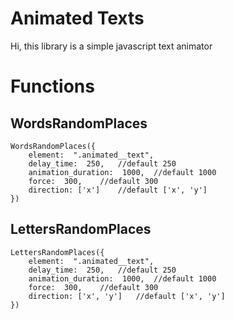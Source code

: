# Animated Texts

Hi, this library is a simple javascript text animator

# Functions

## WordsRandomPlaces
```
WordsRandomPlaces({
	element:  ".animated__text",
	delay_time:  250,	//default 250
	animation_duration:  1000,	//default 1000
	force:  300,	//default 300
	direction: ['x']	//default ['x', 'y']
})
```

## LettersRandomPlaces
```
LettersRandomPlaces({
	element:  ".animated__text",
	delay_time:  250,	//default 250
	animation_duration:  1000,	//default 1000
	force:  300,	//default 300
	direction: ['x', 'y']	//default ['x', 'y']
})
```